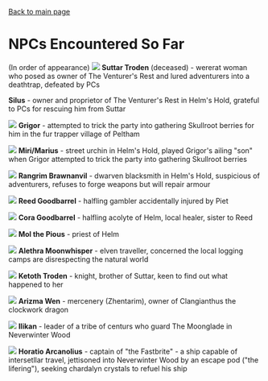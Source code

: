 [Back to main page](index.md)
# NPCs Encountered So Far
(In order of appearance)
![](images/suttar_troden_split.jpg)
**Suttar Troden** (deceased) - wererat woman who posed as owner of The Venturer's Rest and lured adventurers into a deathtrap, defeated by PCs

**Silus** - owner and proprietor of The Venturer's Rest in Helm's Hold, grateful to PCs for rescuing him from Suttar

![](images/grigor_basha.jpg)
**Grigor** - attempted to trick the party into gathering Skullroot berries for him in the fur trapper village of Peltham

![](images/miri_marius.jpg)
**Miri/Marius** - street urchin in Helm's Hold, played Grigor's ailing "son" when Grigor attempted to trick the party into gathering Skullroot berries

![](images/rangrim_brawnanvil.jpg)
**Rangrim Brawnanvil** - dwarven blacksmith in Helm's Hold, suspicious of adventurers, refuses to forge weapons but will repair armour

![](images/reed_goodbarrel.jpg)
**Reed Goodbarrel** - halfling gambler accidentally injured by Piet

![](images/cora_goodbarrel.jpg)
**Cora Goodbarrel** - halfling acolyte of Helm, local healer, sister to Reed

![](images/mol_the_pious.jpg)
**Mol the Pious** - priest of Helm

![](images/alethra_moonwhisper.jpg)
**Alethra Moonwhisper** - elven traveller, concerned the local logging camps are disrespecting the natural world

![](images/ketoth_troden.jpg)
**Ketoth Troden** - knight, brother of Suttar, keen to find out what happened to her

![](images/arizma_wen.jpg)
**Arizma Wen** - mercenery (Zhentarim), owner of Clangianthus the clockwork dragon

![](images/ilikan.jpg)
**Ilikan** - leader of a tribe of centurs who guard The Moonglade in Neverwinter Wood

![](images/horatio_arcanolius.png)
**Horatio Arcanolius** - captain of "the Fastbrite" - a ship capable of intersetllar travel, jettisoned into Neverwinter Wood by an escape pod ("the lifering"), seeking chardalyn crystals to refuel his ship